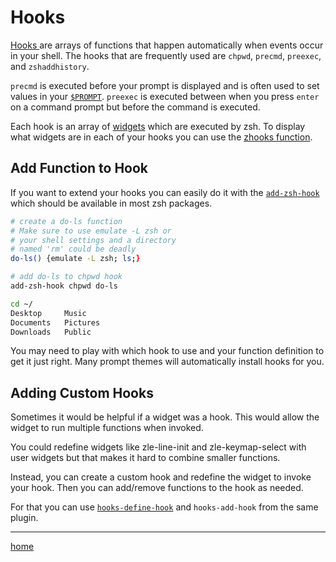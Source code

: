 # Hooks

[ Hooks ](http://zsh.sourceforge.net/Doc/Release/Functions.html#Hook-Functions) are arrays of functions that happen automatically when events occur in your shell.
The hooks that are frequently used are `chpwd`, `precmd`, `preexec`, and `zshaddhistory`.

`precmd` is executed before your prompt is displayed and is often used to set values in your [`$PROMPT`](prompt.md).
`preexec` is executed between when you press `enter` on a command prompt but before the command is executed.

Each hook is an array of [widgets](../helpers/widgets.md) which are executed by zsh.
To display what widgets are in each of your hooks you can use the [zhooks function](https://github.com/agkozak/zhooks).

## Add Function to Hook

If you want to extend your hooks you can easily do it with the [`add-zsh-hook`](https://github.com/zsh-users/zsh/blob/master/Functions/Misc/add-zsh-hook) which should be available in most zsh packages.

```bash
# create a do-ls function
# Make sure to use emulate -L zsh or
# your shell settings and a directory
# named 'rm' could be deadly
do-ls() {emulate -L zsh; ls;}

# add do-ls to chpwd hook
add-zsh-hook chpwd do-ls

cd ~/
Desktop     Music
Documents	Pictures
Downloads	Public
```

You may need to play with which hook to use and your function definition to get it just right.
Many prompt themes will automatically install hooks for you.

## Adding Custom Hooks

Sometimes it would be helpful if a widget was a hook.
This would allow the widget to run multiple functions when invoked.

You could redefine widgets like zle-line-init and zle-keymap-select with user widgets but that makes it hard to combine smaller functions.

Instead, you can create a custom hook and redefine the widget to invoke your hook.
Then you can add/remove functions to the hook as needed.

For that you can use [`hooks-define-hook`](https://github.com/willghatch/zsh-hooks) and `hooks-add-hook` from the same plugin.

---

[home](../../README.md)
